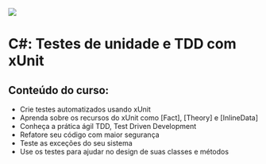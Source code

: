 ![](https://www.visa.com/images/merchantoffers/2020-12/1607375417401.1110x340px_-_smartvitrine_-_alura.jpg)
# C#: Testes de unidade e TDD com xUnit

## Conteúdo do curso:

- Crie testes automatizados usando xUnit
- Aprenda sobre os recursos do xUnit como [Fact], [Theory] e [InlineData]
- Conheça a prática ágil TDD, Test Driven Development
- Refatore seu código com maior segurança
- Teste as exceções do seu sistema
- Use os testes para ajudar no design de suas classes e métodos
